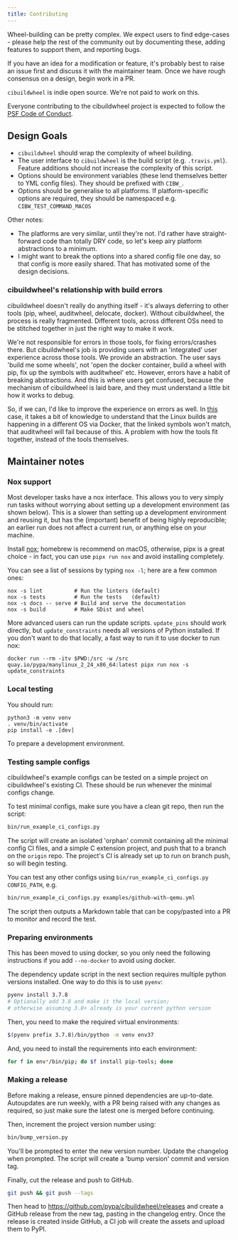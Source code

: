 ```yaml
---
title: Contributing
---
```


Wheel-building can be pretty complex. We expect users to find edge-cases - please help the rest of the community out by documenting these, adding features to support them, and reporting bugs.

If you have an idea for a modification or feature, it's probably best to raise an issue first and discuss it with the maintainer team. Once we have rough consensus on a design, begin work in a PR.

`cibuildwheel` is indie open source. We're not paid to work on this.

Everyone contributing to the cibuildwheel project is expected to follow the [PSF Code of Conduct](https://github.com/pypa/.github/blob/main/CODE_OF_CONDUCT.md).

Design Goals
------------

- `cibuildwheel` should wrap the complexity of wheel building.
- The user interface to `cibuildwheel` is the build script (e.g. `.travis.yml`). Feature additions should not increase the complexity of this script.
- Options should be environment variables (these lend themselves better to YML config files). They should be prefixed with `CIBW_`.
- Options should be generalise to all platforms. If platform-specific options are required, they should be namespaced e.g. `CIBW_TEST_COMMAND_MACOS`

Other notes:

- The platforms are very similar, until they're not. I'd rather have straight-forward code than totally DRY code, so let's keep airy platform abstractions to a minimum.
- I might want to break the options into a shared config file one day, so that config is more easily shared. That has motivated some of the design decisions.

### cibuildwheel's relationship with build errors

cibuildwheel doesn't really do anything itself - it's always deferring to other tools (pip, wheel, auditwheel, delocate, docker). Without cibuildwheel, the process is really fragmented. Different tools, across different OSs need to be stitched together in just the right way to make it work.

We're not responsible for errors in those tools, for fixing errors/crashes there. But cibuildwheel's job is providing users with an 'integrated' user experience across those tools. We provide an abstraction. The user says 'build me some wheels', not 'open the docker container, build a wheel with pip, fix up the symbols with auditwheel' etc.  However, errors have a habit of breaking abstractions. And this is where users get confused, because the mechanism of cibuildwheel is laid bare, and they must understand a little bit how it works to debug.

So, if we can, I'd like to improve the experience on errors as well. In [this](https://github.com/pypa/cibuildwheel/issues/139) case, it takes a bit of knowledge to understand that the Linux builds are happening in a different OS via Docker, that the linked symbols won't match, that auditwheel will fail because of this. A problem with how the tools fit together, instead of the tools themselves.

Maintainer notes
----------------

### Nox support

Most developer tasks have a nox interface. This allows you to very simply run tasks without worrying about setting up a development environment (as shown below). This is a slower than setting up a development environment and reusing it, but has the (important) benefit of being highly reproducible; an earlier run does not affect a current run, or anything else on your machine.

Install [nox](https://nox.thea.codes); homebrew is recommend on macOS, otherwise, pipx is a great choice - in fact, you can use `pipx run nox` and avoid installing completely.

You can see a list of sessions by typing `nox -l`; here are a few common ones:

```console
nox -s lint          # Run the linters (default)
nox -s tests         # Run the tests   (default)
nox -s docs -- serve # Build and serve the documentation
nox -s build         # Make SDist and wheel
```

More advanced users can run the update scripts. `update_pins` should work directly, but `update_constraints` needs all versions of Python installed. If you don't want to do that locally, a fast way to run it to use docker to run nox:

```console
docker run --rm -itv $PWD:/src -w /src quay.io/pypa/manylinux_2_24_x86_64:latest pipx run nox -s update_constraints
```

### Local testing

You should run:

```console
python3 -m venv venv
. venv/bin/activate
pip install -e .[dev]
```

To prepare a development environment.

### Testing sample configs

cibuildwheel's  example configs can be tested on a simple project on cibuildwheel's existing CI. These should be run whenever the minimal configs change.

To test minimal configs, make sure you have a clean git repo, then run the script:

```bash
bin/run_example_ci_configs.py
```

The script will create an isolated 'orphan' commit containing all the minimal config CI files, and a simple C extension project, and push that to a branch on the `origin` repo. The project's CI is already set up to run on branch push, so will begin testing.

You can test any other configs using `bin/run_example_ci_configs.py CONFIG_PATH`, e.g.

```bash
bin/run_example_ci_configs.py examples/github-with-qemu.yml
```

The script then outputs a Markdown table that can be copy/pasted into a PR to monitor and record the test.

### Preparing environments

This has been moved to using docker, so you only need the following instructions if you add `--no-docker` to avoid using docker.

The dependency update script in the next section requires multiple python versions installed. One way to do this is to use `pyenv`:

```bash
pyenv install 3.7.8
# Optionally add 3.8 and make it the local version;
# otherwise assuming 3.8+ already is your current python version
```

Then, you need to make the required virtual environments:

```bash
$(pyenv prefix 3.7.8)/bin/python -m venv env37
```

<!-- Note for fish users: use zsh/bash for these lines for now, there's not a nice one-line fish replacement -->

And, you need to install the requirements into each environment:

```bash
for f in env*/bin/pip; do $f install pip-tools; done
```

### Making a release

Before making a release, ensure pinned dependencies are up-to-date. Autoupdates are run weekly, with a PR being raised with any changes as required, so just make sure the latest one is merged before continuing.

Then, increment the project version number using:

```bash
bin/bump_version.py
```

You'll be prompted to enter the new version number. Update the changelog when prompted. The script will create a 'bump version' commit and version tag.

Finally, cut the release and push to GitHub.

```bash
git push && git push --tags
```

Then head to https://github.com/pypa/cibuildwheel/releases and create a GitHub release from the new tag, pasting in the changelog entry. Once the release is created inside GitHub, a CI job will create the assets and upload them to PyPI.
